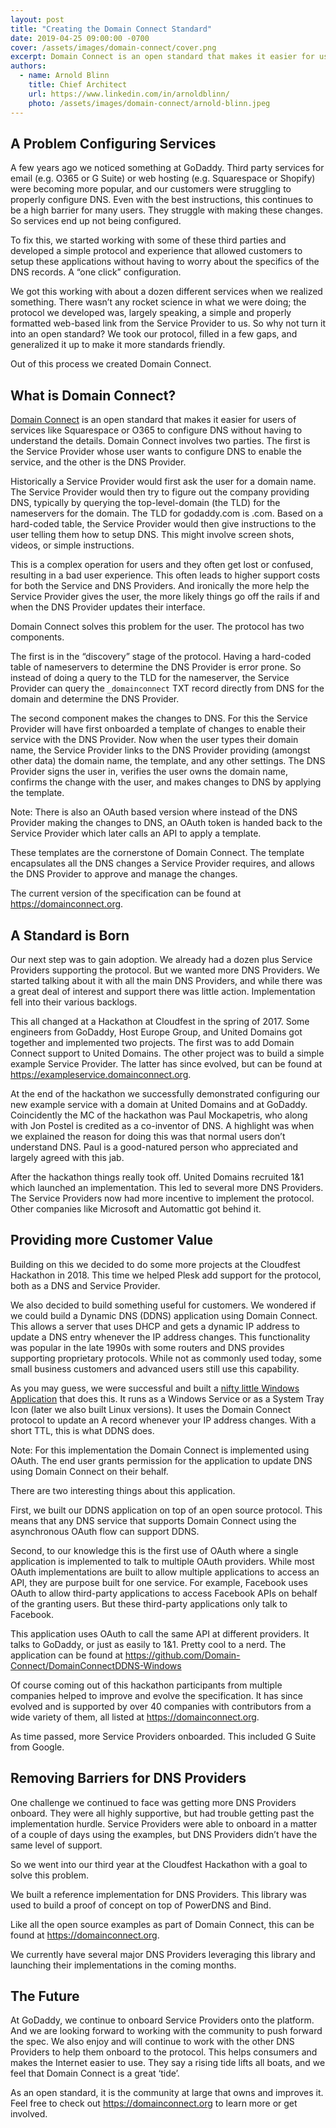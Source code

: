 ```yaml
---
layout: post
title: "Creating the Domain Connect Standard"
date: 2019-04-25 09:00:00 -0700
cover: /assets/images/domain-connect/cover.png
excerpt: Domain Connect is an open standard that makes it easier for users of services like Squarespace or O365 to configure DNS without having to understand the details. The protocol involves two parties. The first is the Service Provider whose user wants to configure DNS to enable the service, and the other is the DNS Provider. The most immediate reaction to it is usually 'This is a no-brainer'. But how did it get created and evolve? How can it help others?
authors:
  - name: Arnold Blinn
    title: Chief Architect
    url: https://www.linkedin.com/in/arnoldblinn/
    photo: /assets/images/domain-connect/arnold-blinn.jpeg
---
```


## A Problem Configuring Services

A few years ago we noticed something at GoDaddy. Third party services for email (e.g. O365 or G Suite) or web hosting (e.g. Squarespace or Shopify) were becoming more popular, and our customers were struggling to properly configure DNS. Even with the best instructions, this continues to be a high barrier for many users.  They struggle with making these changes. So services end up not being configured.

To fix this, we started working with some of these third parties and developed a simple protocol and experience that allowed customers to setup these applications without having to worry about the specifics of the DNS records.  A “one click” configuration. 

We got this working with about a dozen different services when we realized something.  There wasn’t any rocket science in what we were doing; the protocol we developed was, largely speaking, a simple and properly formatted web-based link from the Service Provider to us. So why not turn it into an open standard? We took our protocol, filled in a few gaps, and generalized it up to make it more standards friendly.  

Out of this process we created Domain Connect.

## What is Domain Connect?

[Domain Connect](https://domainconnect.org) is an open standard that makes it easier for users of services like Squarespace or O365 to configure DNS without having to understand the details. Domain Connect involves two parties. The first is the Service Provider whose user wants to configure DNS to enable the service, and the other is the DNS Provider.

Historically a Service Provider would first ask the user for a domain name. The Service Provider would then try to figure out the company providing DNS, typically by querying the top-level-domain (the TLD) for the nameservers for the domain. The TLD for godaddy.com is .com. Based on a hard-coded table, the Service Provider would then give instructions to the user telling them how to setup DNS.  This might involve screen shots, videos, or simple instructions.

This is a complex operation for users and they often get lost or confused, resulting in a bad user experience. This often leads to higher support costs for both the Service and DNS Providers. And ironically the more help the Service Provider gives the user, the more likely things go off the rails if and when the DNS Provider updates their interface.

Domain Connect solves this problem for the user. The protocol has two components.

The first is in the “discovery” stage of the protocol. Having a hard-coded table of nameservers to determine the DNS Provider is error prone. So instead of doing a query to the TLD for the nameserver, the Service Provider can query the `_domainconnect` TXT record directly from DNS for the domain and determine the DNS Provider.  

The second component makes the changes to DNS. For this the Service Provider will have first onboarded a template of changes to enable their service with the DNS Provider. Now when the user types their domain name, the Service Provider links to the DNS Provider providing (amongst other data) the domain name, the template, and any other settings. The DNS Provider signs the user in, verifies the user owns the domain name, confirms the change with the user, and makes changes to DNS by applying the template.

Note: There is also an OAuth based version where instead of the DNS Provider making the changes to DNS, an OAuth token is handed back to the Service Provider which later calls an API to apply a template.

These templates are the cornerstone of Domain Connect. The template encapsulates all the DNS changes a Service Provider requires, and allows the DNS Provider to approve and manage the changes.

The current version of the specification can be found at https://domainconnect.org.

## A Standard is Born

Our next step was to gain adoption.  We already had a dozen plus Service Providers supporting the protocol. But we wanted more DNS Providers.  We started talking about it with all the main DNS Providers, and while there was a great deal of interest and support there was little action.  Implementation fell into their various backlogs.

This all changed at a Hackathon at Cloudfest in the spring of 2017.  Some engineers from GoDaddy, Host Europe Group, and United Domains got together and implemented two projects. The first was to add Domain Connect support to United Domains.  The other project was to build a simple example Service Provider. The latter has since evolved, but can be found at https://exampleservice.domainconnect.org.

At the end of the hackathon we successfully demonstrated configuring our new example service with a domain at United Domains and at GoDaddy.  Coincidently the MC of the hackathon was Paul Mockapetris, who along with Jon Postel is credited as a co-inventor of DNS. A highlight was when we explained the reason for doing this was that normal users don’t understand DNS.  Paul is a good-natured person who appreciated and largely agreed with this jab. 

After the hackathon things really took off. United Domains recruited 1&1 which launched an implementation. This led to several more DNS Providers. The Service Providers now had more incentive to implement the protocol.  Other companies like Microsoft and Automattic got behind it.  

## Providing more Customer Value

Building on this we decided to do some more projects at the Cloudfest Hackathon in 2018. This time we helped Plesk add support for the protocol, both as a DNS and Service Provider. 

We also decided to build something useful for customers. We wondered if we could build a Dynamic DNS (DDNS) application using Domain Connect. This allows a server that uses DHCP and gets a dynamic IP address to update a DNS entry whenever the IP address changes. This functionality was popular in the late 1990s with some routers and DNS provides supporting proprietary protocols. While not as commonly used today, some small business customers and advanced users still use this capability.  

As you may guess, we were successful and built a [nifty little Windows Application](https://github.com/Domain-Conect/DomainConnectDDNS-Windows) that does this. It runs as a Windows Service or as a System Tray Icon (later we also built Linux versions). It uses the Domain Connect protocol to update an A record whenever your IP address changes. With a short TTL, this is what DDNS does. 

Note: For this implementation the Domain Connect is implemented using OAuth.  The end user grants permission for the application to update DNS using Domain Connect on their behalf.

There are two interesting things about this application.

First, we built our DDNS application on top of an open source protocol. This means that any DNS service that supports Domain Connect using the asynchronous OAuth flow can support DDNS.

Second, to our knowledge this is the first use of OAuth where a single application is implemented to talk to multiple OAuth providers.  While most OAuth implementations are built to allow multiple applications to access an API, they are purpose built for one service.  For example, Facebook uses OAuth to allow third-party applications to access Facebook APIs on behalf of the granting users. But these third-party applications only talk to Facebook.

This application uses OAuth to call the same API at different providers. It talks to GoDaddy, or just as easily to 1&1.  Pretty cool to a nerd.  The application can be found at https://github.com/Domain-Connect/DomainConnectDDNS-Windows

Of course coming out of this hackathon participants from multiple companies helped to improve and evolve the specification.  It has since evolved and is supported by over 40 companies with contributors from a wide variety of them, all listed at https://domainconnect.org.

As time passed, more Service Providers onboarded. This included G Suite from Google. 

## Removing Barriers for DNS Providers

One challenge we continued to face was getting more DNS Providers onboard. They were all highly supportive, but had trouble getting past the implementation hurdle.  Service Providers were able to onboard in a matter of a couple of days using the examples, but DNS Providers didn’t have the same level of support.

So we went into our third year at the Cloudfest Hackathon with a goal to solve this problem.

We built a reference implementation for DNS Providers. This library was used to build a proof of concept on top of PowerDNS and Bind.  

Like all the open source examples as part of Domain Connect, this can be found at https://domainconnect.org.

We currently have several major DNS Providers leveraging this library and launching their implementations in the coming months.
 
## The Future

At GoDaddy, we continue to onboard Service Providers onto the platform. And we are looking forward to working with the community to push forward the spec. We also enjoy and will continue to work with the other DNS Providers to help them onboard to the protocol. This helps consumers and makes the Internet easier to use. They say a rising tide lifts all boats, and we feel that Domain Connect is a great ‘tide’.

As an open standard, it is the community at large that owns and improves it. Feel free to check out https://domainconnect.org to learn more or get involved.
